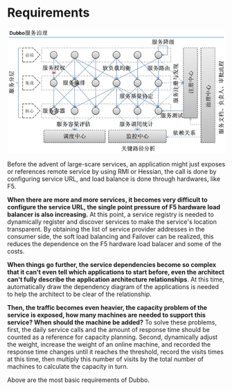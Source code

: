 # Requirements

![image](../sources/images/dubbo-service-governance.jpg)

Before the advent of large-scare services, an application might just exposes or references remote service by using RMI or Hessian, the call is done by configuring service URL, and load balance is done through hardwares, like F5.

**When there are more and more services, it becomes very difficult to configure the service URL, the single point pressure of F5 hardware load balancer is also increasing.** At this point, a service registry is needed to dynamically register and discover services to make the service's location transparent. By obtaining the list of service provider addresses in the consumer side, the soft load balancing and Failover can be realized, this reduces the dependence on the F5 hardware load balacer and some of the costs.

**When things go further, the service dependencies become so complex that it can't even tell which applications to start before, even the architect can't fully describe the application architecture relationships**. At this time, automatically draw the dependency diagram of the applications is needed to help the architect to be clear of the relationship.

**Then, the traffic becomes even heavier, the capacity problem of the service is exposed, how many machines are needed to support this service? When should the machine be added?** To solve these problems, first, the daily service calls and the amount of response time should be counted as a reference for capacity planning. Second, dynamically adjust the weight, increase the weight of an online machine, and recorded the response time changes until it reaches the threshold, record the visits times at this time, then multiply this number of visits by the total number of machines to calculate the capacity in turn.

Above are the most basic requirements of Dubbo.
